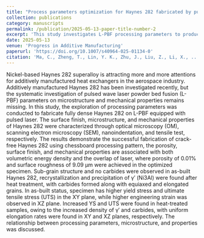 ```yaml
---
title: "Process parameters optimization for Haynes 282 fabricated by pulsed wave laser powder bed fusion."
collection: publications
category: manuscripts
permalink: /publication/2025-05-13-paper-title-number-2
excerpt: 'This study investigates L-PBF processing parameters to produce fully dense Haynes 282 using a pulsed laser. Surface quality, microstructure, and mechanical properties were evaluated using OM, SEM, nanoindentation, and tensile testing.'
date: 2025-05-13
venue: 'Progress in Additive Manufacturing'
paperurl: 'https://doi.org/10.1007/s40964-025-01134-0'
citation: 'Ma, C., Zheng, T., Lin, Y. K., Zhu, J., Liu, Z., Li, X., ... & Li, B. (2025). Process parameters optimization for Haynes 282 fabricated by pulsed wave laser powder bed fusion. Progress in Additive Manufacturing, 1-13.'
---
```


Nickel-based Haynes 282 superalloy is attracting more and more attentions for additively manufactured heat exchangers in the aerospace industry. Additively manufactured Haynes 282 has been investigated recently, but the systematic investigation of pulsed wave laser powder bed fusion (L-PBF) parameters on microstructure and mechanical properties remains missing. In this study, the exploration of processing parameters was conducted to fabricate fully dense Haynes 282 on L-PBF equipped with pulsed laser. The surface finish, microstructure, and mechanical properties of Haynes 282 were characterized through optical microscopy (OM), scanning electron microscopy (SEM), nanoindentation, and tensile test, respectively. The results demonstrate the successful fabrication of crack-free Haynes 282 using chessboard processing pattern, the porosity, surface finish, and mechanical properties are associated with both volumetric energy density and the overlap of laser, where porosity of 0.01% and surface roughness of 9.09 μm were achieved in the optimized specimen. Sub-grain structure and no carbides were observed in as-built Haynes 282, recrystallization and precipitation of γ′ (Ni3Al) were found after heat treatment, with carbides formed along with equiaxed and elongated grains. In as-built status, specimen has higher yield stress and ultimate tensile stress (UTS) in the XY plane, while higher engineering strain was observed in XZ plane. Increased YS and UTS were found in heat-treated samples, owing to the increased density of γ′ and carbides, with uniform elongation rates were found in XY and XZ planes, respectively. The relationship between processing parameters, microstructure, and properties was discussed.
